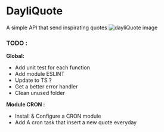 # DayliQuote

A simple API that send inspirating quotes
![dayliQuote image](https://imgbb.com/][img]https://image.ibb.co/gzvdrd/dayliquote0.jpg)

### TODO :

**Global:**
- Add unit test for each function
- Add module ESLINT
- Update to TS ?
- Get a better error handler
- Clean unused folder

**Module CRON :**
- Install & Configure a CRON module
- Add A cron task that insert a new quote everyday
